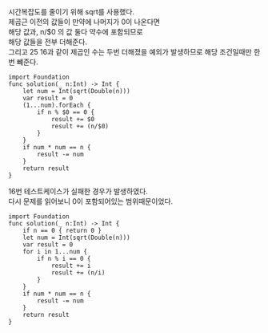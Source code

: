 시간복잡도를 줄이기 위해 sqrt를 사용했다.   
제곱근 이전의 값들이 만약에 나머지가 0이 나온다면   
해당 값과, n/$0 의 값 둘다 약수에 포함되므로   
해당 값들을 전부 더해준다.   
그리고 25 16과 같이 제곱인 수는 두번 더해졌을 예외가 발생하므로 해당 조건일때만 한번 뺴준다.   

```
import Foundation
func solution(_ n:Int) -> Int {
    let num = Int(sqrt(Double(n)))
    var result = 0
    (1...num).forEach {
        if n % $0 == 0 {
            result += $0
            result += (n/$0)
        }
    }
    if num * num == n {
        result -= num
    }
    return result
}
```
16번 테스트케이스가 실패한 경우가 발생하였다.   
다시 문제를 읽어보니 0이 포함되어있는 범위때문이었다.   
```
import Foundation
func solution(_ n:Int) -> Int {
    if n == 0 { return 0 }
    let num = Int(sqrt(Double(n)))
    var result = 0
    for i in 1...num {
        if n % i == 0 {
            result += i
            result += (n/i)
        }
    }
    if num * num == n {
        result -= num
    }
    return result
}
```
